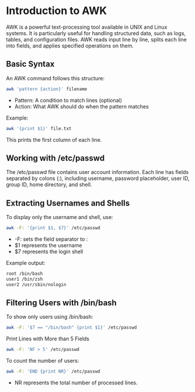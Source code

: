 # Introduction to AWK

AWK is a powerful text-processing tool available in UNIX and Linux systems. It is particularly useful for handling structured data, such as logs, tables, and configuration files. AWK reads input line by line, splits each line into fields, and applies specified operations on them.

## Basic Syntax
An AWK command follows this structure:
```bash
awk 'pattern {action}' filename
```

- Pattern: A condition to match lines (optional)
- Action: What AWK should do when the pattern matches

Example:
```bash
awk '{print $1}' file.txt
```

This prints the first column of each line.

## Working with /etc/passwd
The /etc/passwd file contains user account information. Each line has fields separated by colons (:), including username, password placeholder, user ID, group ID, home directory, and shell.

## Extracting Usernames and Shells
To display only the username and shell, use:
```bash
awk -F: '{print $1, $7}' /etc/passwd
```
- -F: sets the field separator to :
- $1 represents the username
- $7 represents the login shell

Example output:
```bash
root /bin/bash
user1 /bin/zsh
user2 /usr/sbin/nologin
```

## Filtering Users with /bin/bash
To show only users using /bin/bash:
```bash
awk -F: '$7 == "/bin/bash" {print $1}' /etc/passwd
```

Print Lines with More than 5 Fields
```bash
awk -F: 'NF > 5' /etc/passwd
```

To count the number of users:
```bash
awk -F: 'END {print NR}' /etc/passwd
```

- NR represents the total number of processed lines.
